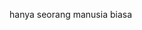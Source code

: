 hanya seorang manusia biasa

<!---
Startaufik55/Startaufik55 is a ✨ special ✨ repository because its `README.md` (this file) appears on your GitHub profile.
You can click the Preview link to take a look at your changes.
--->

